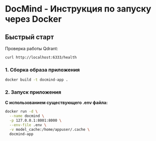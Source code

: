 # DocMind - Инструкция по запуску через Docker

## Быстрый старт
Проверка работы Qdrant:
```bash
curl http://localhost:6333/health
```

### 1. Сборка образа приложения

```bash
docker build -t docmind-app .
```

### 2. Запуск приложения

**С использованием существующего .env файла:**

```bash
docker run -d \
  --name docmind \
  -p 127.0.0.1:8001:8000 \
  --env-file .env \
  -v model_cache:/home/appuser/.cache \
  docmind-app
```